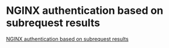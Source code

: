 # NGINX authentication based on subrequest results
[NGINX authentication based on subrequest results](https://aiwithcloud.com/2022/09/19/nginx_authentication_based_on_subrequest_results/)